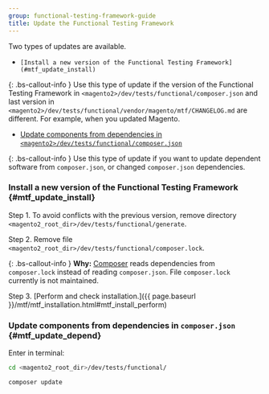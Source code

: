 ```yaml
---
group: functional-testing-framework-guide
title: Update the Functional Testing Framework
---
```


Two types of updates are available.

-     [Install a new version of the Functional Testing Framework](#mtf_update_install)

{: .bs-callout-info }
Use this type of update if the version of the Functional Testing Framework in `<magento2>/dev/tests/functional/composer.json` and last version in `<magento2>/dev/tests/functional/vendor/magento/mtf/CHANGELOG.md` are different. For example, when you updated Magento.

-    [Update components from dependencies in `<magento2>/dev/tests/functional/composer.json`](#mtf_update_depend)

{: .bs-callout-info }
Use this type of update if you want to update dependent software from `composer.json`, or changed `composer.json` dependencies.

### Install a new version of the Functional Testing Framework {#mtf_update_install}

Step 1.    To avoid conflicts with the previous version, remove directory `<magento2_root_dir>/dev/tests/functional/generate`.


Step 2.    Remove file `<magento2_root_dir>/dev/tests/functional/composer.lock`.

{: .bs-callout-info }
**Why:** [Composer](https://glossary.magento.com/composer) reads dependencies from `composer.lock` instead of reading `composer.json`. File `composer.lock` currently is not maintained.

Step 3.    [Perform and check installation.]({{ page.baseurl }}/mtf/mtf_installation.html#mtf_install_perform)

### Update components from dependencies in <code>composer.json</code> {#mtf_update_depend}

Enter in terminal:

```bash
cd <magento2_root_dir>/dev/tests/functional/
```

```bash
composer update
```
